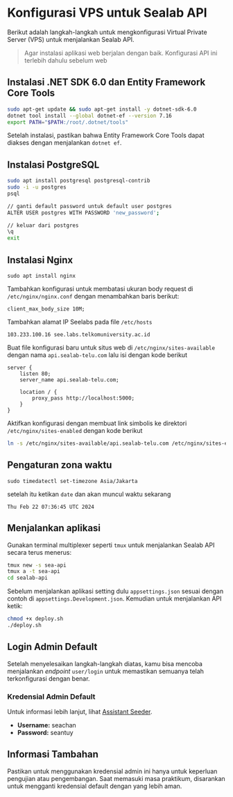 # Konfigurasi VPS untuk Sealab API

Berikut adalah langkah-langkah untuk mengkonfigurasi Virtual Private Server (VPS) untuk menjalankan Sealab API.
> Agar instalasi aplikasi web berjalan dengan baik. Konfigurasi API ini terlebih dahulu sebelum web

## Instalasi .NET SDK 6.0 dan Entity Framework Core Tools

```bash
sudo apt-get update && sudo apt-get install -y dotnet-sdk-6.0
dotnet tool install --global dotnet-ef --version 7.16
export PATH="$PATH:/root/.dotnet/tools"
```
Setelah instalasi, pastikan bahwa Entity Framework Core Tools dapat diakses dengan menjalankan `dotnet ef`.

## Instalasi PostgreSQL
```bash
sudo apt install postgresql postgresql-contrib
sudo -i -u postgres
psql

// ganti default password untuk default user postgres
ALTER USER postgres WITH PASSWORD 'new_password';

// keluar dari postgres
\q
exit
```

## Instalasi Nginx
```
sudo apt install nginx
```
Tambahkan konfigurasi untuk membatasi ukuran body request di `/etc/nginx/nginx.conf` dengan menambahkan baris berikut:
```
client_max_body_size 10M;
```
Tambahkan alamat IP Seelabs pada file `/etc/hosts`

```
103.233.100.16 see.labs.telkomuniversity.ac.id
```

Buat file konfigurasi baru untuk situs web di `/etc/nginx/sites-available` dengan nama `api.sealab-telu.com` lalu isi dengan kode berikut

```
server {
    listen 80;
    server_name api.sealab-telu.com;

    location / {
        proxy_pass http://localhost:5000;
    }
}
```
Aktifkan konfigurasi dengan membuat link simbolis ke direktori `/etc/nginx/sites-enabled` dengan kode berikut
``` bash
ln -s /etc/nginx/sites-available/api.sealab-telu.com /etc/nginx/sites-enabled/
```

## Pengaturan zona waktu
```
sudo timedatectl set-timezone Asia/Jakarta
```
setelah itu ketikan `date` dan akan muncul waktu sekarang
```
Thu Feb 22 07:36:45 UTC 2024
```

## Menjalankan aplikasi
Gunakan terminal multiplexer seperti `tmux` untuk menjalankan Sealab API secara terus menerus:
```bash
tmux new -s sea-api
tmux a -t sea-api
cd sealab-api
```
Sebelum menjalankan aplikasi setting dulu `appsettings.json` sesuai dengan contoh di `appsettings.Development.json`. Kemudian untuk menjalankan API ketik:
```bash
chmod +x deploy.sh
./deploy.sh
```
## Login Admin Default
Setelah menyelesaikan langkah-langkah diatas, kamu bisa mencoba menjalankan *endpoint* `user/login` untuk memastikan semuanya telah terkonfigurasi dengan benar.

### Kredensial Admin Default
Untuk informasi lebih lanjut, lihat [Assistant Seeder](DataAccess/Seeders/AssistantSeed.cs).

- **Username:** seachan
- **Password:** seantuy

## Informasi Tambahan
Pastikan untuk menggunakan kredensial admin ini hanya untuk keperluan pengujian atau pengembangan. Saat memasuki masa praktikum, disarankan untuk mengganti kredensial default dengan yang lebih aman.

